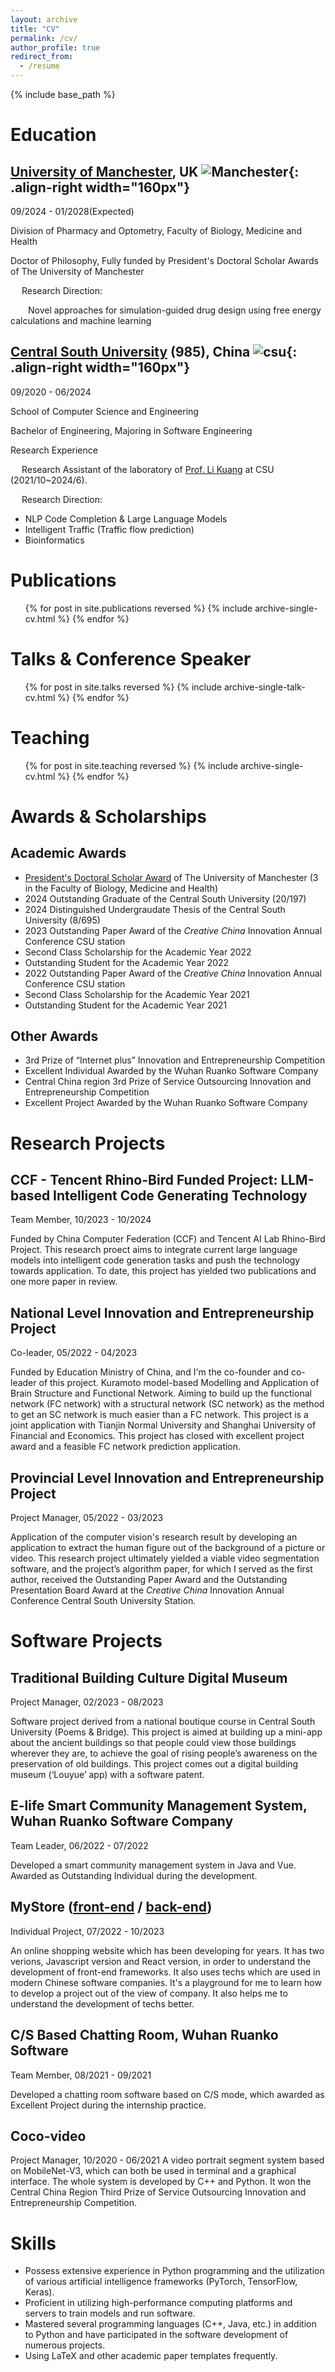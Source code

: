 ```yaml
---
layout: archive
title: "CV"
permalink: /cv/
author_profile: true
redirect_from:
  - /resume
---
```


{% include base_path %}

Education
======
## [University of Manchester](https://www.manchester.ac.uk), UK ![Manchester](https://leannetn.github.io/academicpage/images/manchester.png){: .align-right width="160px"}

09/2024 - 01/2028(Expected)

Division of Pharmacy and Optometry, Faculty of Biology, Medicine and Health

Doctor of Philosophy, Fully funded by President's Doctoral Scholar Awards of The University of Manchester

&emsp; Research Direction:

&emsp;&emsp;Novel approaches for simulation-guided drug design using free energy calculations and machine learning

## [Central South University](https://www.csu.edu.cn) (985), China ![csu](https://leannetn.github.io/academicpage/images/csu.png){: .align-right width="160px"}

09/2020 - 06/2024

School of Computer Science and Engineering

Bachelor of Engineering, Majoring in Software Engineering

Research Experience

&emsp; Research Assistant of the laboratory of [Prof. Li Kuang](https://faculty.csu.edu.cn/kuangli/en/index/3343/list/index.htm) at CSU (2021/10~2024/6).

&emsp; Research Direction:

- NLP Code Completion & Large Language Models
- Intelligent Traffic (Traffic flow prediction)
- Bioinformatics


Publications
======
  <ul>{% for post in site.publications reversed %}
    {% include archive-single-cv.html %}
  {% endfor %}</ul>
  
Talks & Conference Speaker
======
  <ul>{% for post in site.talks reversed %}
    {% include archive-single-talk-cv.html  %}
  {% endfor %}</ul>
  
Teaching
======
  <ul>{% for post in site.teaching reversed %}
    {% include archive-single-cv.html %}
  {% endfor %}</ul>
  
Awards & Scholarships
===
## Academic Awards
- [President's Doctoral Scholar Award](https://www.presidentsaward.manchester.ac.uk/) of The University of Manchester (3 in the Faculty of Biology, Medicine and Health)
- 2024 Outstanding Graduate of the Central South University (20/197)
- 2024 Distinguished Undergraudate Thesis of the Central South University (8/695)
- 2023 Outstanding Paper Award of the <i>Creative China</i> Innovation Annual Conference CSU station
- Second Class Scholarship for the Academic Year 2022
- Outstanding Student for the Academic Year 2022
- 2022 Outstanding Paper Award of the <i>Creative China</i> Innovation Annual Conference CSU station
- Second Class Scholarship for the Academic Year 2021
- Outstanding Student for the Academic Year 2021

## Other Awards
- 3rd Prize of “Internet plus” Innovation and Entrepreneurship Competition
- Excellent Individual Awarded by the Wuhan Ruanko Software Company
- Central China region 3rd Prize of Service Outsourcing Innovation and Entrepreneurship Competition
- Excellent Project Awarded by the Wuhan Ruanko Software Company


Research Projects
===
## CCF - Tencent Rhino-Bird Funded Project: LLM-based Intelligent Code Generating Technology
Team Member, 10/2023 - 10/2024

Funded by China Computer Federation (CCF) and Tencent AI Lab Rhino-Bird Project. This research proect aims to integrate current large language models into intelligent code generation tasks and push the technology towards application. To date, this project has yielded two publications and one more paper in review.

## National Level Innovation and Entrepreneurship Project
Co-leader, 05/2022 - 04/2023

Funded by Education Ministry of China, and I'm  the co-founder and co-leader of this project. Kuramoto model-based Modelling and Application of Brain Structure and Functional Network. Aiming to build up the functional network (FC network) with a structural network (SC network) as the method to get an SC network is much easier than a FC network. This project is a joint application with Tianjin Normal University and Shanghai University of Financial and Economics. This project has closed with excellent project award and a feasible FC network prediction application.

## Provincial Level Innovation and Entrepreneurship Project
Project Manager, 05/2022 - 03/2023

Application of the computer vision's research result by developing an application to extract the human figure out of the background of a picture or video. This research project ultimately yielded a viable video segmentation software, and the project’s algorithm paper, for which I served as the first author, received the Outstanding Paper Award and the Outstanding Presentation Board Award at the <i>Creative China</i> Innovation Annual Conference Central South University Station.

Software Projects
===
## Traditional Building Culture Digital Museum
Project Manager, 02/2023 - 08/2023

Software project derived from a national boutique course in Central South University (Poems & Bridge). This project is aimed at building up a mini-app about the ancient buildings so that people could view those buildings wherever they are, to achieve the goal of rising people’s awareness on the preservation of old buildings. This project comes out a digital building museum (‘Louyue’ app) with a software patent.

## E-life Smart Community Management System, Wuhan Ruanko Software Company
Team Leader, 06/2022 - 07/2022

Developed a smart community management system in Java and Vue. Awarded as Outstanding
Individual during the development.

## MyStore ([front-end](https://github.com/LeanneTN/mystore-front-web) / [back-end](https://github.com/LeanneTN/mystore-api-dev))
Individual Project, 07/2022 - 10/2023

An online shopping website which has been developing for years. It has two verions, Javascript version and React version, in order to understand the development of front-end frameworks. It also uses techs which are used in modern Chinese software companies. It's a playground for me to learn how to develop a project out of the view of company. It also helps me to understand the development of techs better.

## C/S Based Chatting Room, Wuhan Ruanko Software
Team Member, 08/2021 - 09/2021

Developed a chatting room software based on C/S mode, which awarded as Excellent Project during the internship practice.

## Coco-video
Project Manager, 10/2020 - 06/2021
A video portrait segment system based on MobileNet-V3, which can both be used in terminal and a graphical interface. The whole system is developed by C++ and Python. It won the Central China Region Third Prize of Service Outsourcing Innovation and Entrepreneurship Competition.

Skills
===
-	Possess extensive experience in Python programming and the utilization of various artificial intelligence frameworks (PyTorch, TensorFlow, Keras).
- Proficient in utilizing high-performance computing platforms and servers to train models and run software.
- Mastered several programming languages (C++, Java, etc.) in addition to Python and have participated in the software development of numerous projects. 
- Using LaTeX and other academic paper templates frequently.